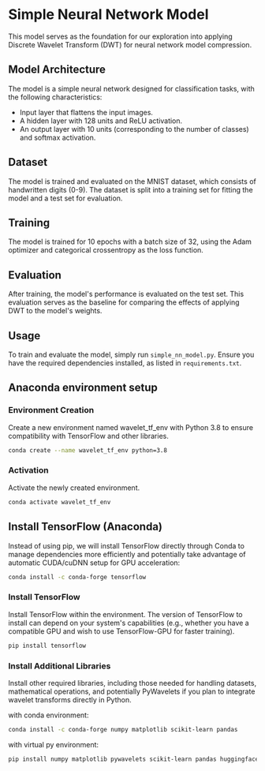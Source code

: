 # Simple Neural Network Model

This model serves as the foundation for our exploration into applying Discrete Wavelet Transform (DWT) for neural network model compression.

## Model Architecture

The model is a simple neural network designed for classification tasks, with the following characteristics:

- Input layer that flattens the input images.
- A hidden layer with 128 units and ReLU activation.
- An output layer with 10 units (corresponding to the number of classes) and softmax activation.

## Dataset

The model is trained and evaluated on the MNIST dataset, which consists of handwritten digits (0-9). The dataset is split into a training set for fitting the model and a test set for evaluation.

## Training

The model is trained for 10 epochs with a batch size of 32, using the Adam optimizer and categorical crossentropy as the loss function.

## Evaluation

After training, the model's performance is evaluated on the test set. This evaluation serves as the baseline for comparing the effects of applying DWT to the model's weights.

## Usage

To train and evaluate the model, simply run `simple_nn_model.py`. Ensure you have the required dependencies installed, as listed in `requirements.txt`.

## Anaconda environment setup

### Environment Creation

Create a new environment named wavelet_tf_env with Python 3.8 to ensure compatibility with TensorFlow and other libraries.

```bash
conda create --name wavelet_tf_env python=3.8
```

### Activation

Activate the newly created environment.

```bash
conda activate wavelet_tf_env
```

## Install TensorFlow (Anaconda)

Instead of using pip, we will install TensorFlow directly through Conda to manage dependencies more efficiently and potentially take advantage of automatic CUDA/cuDNN setup for GPU acceleration:

```bash
conda install -c conda-forge tensorflow
```

### Install TensorFlow

Install TensorFlow within the environment. The version of TensorFlow to install can depend on your system's capabilities (e.g., whether you have a compatible GPU and wish to use TensorFlow-GPU for faster training).

```bash
pip install tensorflow
```

### Install Additional Libraries

Install other required libraries, including those needed for handling datasets, mathematical operations, and potentially PyWavelets if you plan to integrate wavelet transforms directly in Python.

with conda environment:

```bash
conda install -c conda-forge numpy matplotlib scikit-learn pandas
```

with virtual py environment:

```bash
pip install numpy matplotlib pywavelets scikit-learn pandas huggingface_hub
```
